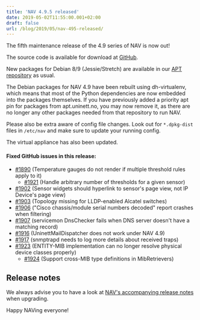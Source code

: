 ```yaml
---
title: 'NAV 4.9.5 released'
date: 2019-05-02T11:55:00.001+02:00
draft: false
url: /blog/2019/05/nav-495-released/
---
```


The fifth maintenance release of the 4.9 series of NAV is now out!

The source code is available for download at [GitHub](https://github.com/UNINETT/nav/releases).

New packages for Debian 8/9 (Jessie/Stretch) are available in our [APT repository](https://nav.uninett.no/install-instructions/#debian) as usual.

The Debian packages for NAV 4.9 have been rebuilt using dh-virtualenv, which means that most of the Python dependencies are now embedded into the packages themselves. If you have previously added a priority apt pin for packages from apt.uninett.no, you may now remove it, as there are no longer any other packages needed from that repository to run NAV.

Please also be extra aware of config file changes. Look out for `*.dpkg-dist` files in `/etc/nav` and make sure to update your running config.

The virtual appliance has also been updated.

#### Fixed GitHub issues in this release:

*   [#1890](https://github.com/Uninett/nav/issues/1890) (Temperature gauges do not render if multiple threshold rules apply to it)
    *   [#1921](https://github.com/Uninett/nav/pull/1921) (Handle arbitrary number of thresholds for a given sensor)
*   [#1902](https://github.com/Uninett/nav/issues/1902) (Sensor widgets should hyperlink to sensor's page view, not IP Device's page view)
*   [#1903](https://github.com/Uninett/nav/issues/1903) (Topology missing for LLDP-enabled Alcatel switches)
*   [#1906](https://github.com/Uninett/nav/issues/1906) ("Cisco chassis/module serial numbers decoded" report crashes when filtering)
*   [#1907](https://github.com/Uninett/nav/issues/1907) (servicemon DnsChecker fails when DNS server doesn't have a matching record)
*   [#1916](https://github.com/Uninett/nav/issues/1916) (UninettMailDispatcher does not work under NAV 4.9)
*   [#1917](https://github.com/Uninett/nav/issues/1917) (snmptrapd needs to log more details about received traps)
*   [#1923](https://github.com/Uninett/nav/issues/1923) (ENTITY-MIB implementation can no longer resolve physical device classes properly)
    *   [#1924](https://github.com/Uninett/nav/pull/1924) (Support cross-MIB type definitions in MibRetrievers)

Release notes
-------------

We always advise you to have a look at [NAV's accompanying release notes](https://nav.uninett.no/doc/4.9/release-notes.html#nav-4-9) when upgrading.

Happy NAVing everyone!